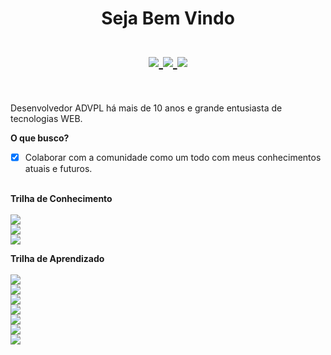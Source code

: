 <h1 align="center">Seja Bem Vindo<br><br>
<a href="https://www.linkedin.com/in/hermiro-junior-601bb735/">
  <img src="https://img.shields.io/badge/linkedin-%230077B5.svg?&style=for-the-badge&logo=linkedin&logoColor=white">
</a>
<a href="mailto:hermirofsjr@gmail.com">
  <img src="https://img.shields.io/badge/gmail-%23E60012.svg?&style=for-the-badge&logo=gmail&logoColor=white">
</a>
<a href="https://api.whatsapp.com/send?phone=5511953509403&text=Github.com%20-%3E%20Ol%C3%A1!">
  <img src="https://img.shields.io/badge/WHATSAPP-%2325D366.svg?&style=for-the-badge&logo=whatsapp&logoColor=white">
</a>
</h1><br>

Desenvolvedor ADVPL há mais de 10 anos e grande entusiasta de tecnologias WEB.

<b> O que busco?</b><br>
 - [X] Colaborar com a comunidade como um todo com meus conhecimentos atuais e futuros.<br><br>
  
<b>Trilha de Conhecimento</b><br><br>
<img src="https://img.shields.io/static/v1?label=TOTVS&message=Desenvolvedor%20ADVPL&color=blue&style=flat-square"><br>
<img src="https://img.shields.io/static/v1?label=HTML&message=Desenvolvedor&color=blue&style=flat-square"><br>
<img src="https://img.shields.io/static/v1?label=CSS&message=Desenvolvedor&color=blue&style=flat-square"><br>

<b>Trilha de Aprendizado</b><br><br>
<img src="https://img.shields.io/static/v1?label=JavaScript&message=Estudando&color=blue&style=flat-square"><br>
<img src="https://img.shields.io/static/v1?label=React.js&message=Estudando&color=blue&style=flat-square"><br>
<img src="https://img.shields.io/static/v1?label=React%20Native&message=Estudando&color=blue&style=flat-square"><br>
<img src="https://img.shields.io/static/v1?label=TypeScript&message=Estudando&color=blue&style=flat-square"><br>
<img src="https://img.shields.io/static/v1?label=Angular&message=Estudando&color=blue&style=flat-square"><br>
<img src="https://img.shields.io/static/v1?label=AngularJS&message=Estudando&color=blue&style=flat-square"><br>
<img src="https://img.shields.io/static/v1?label=Electron&message=Estudando&color=blue&style=flat-square"><br>

